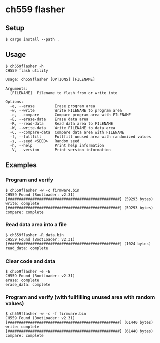 # ch559 flasher

## Setup
```
$ cargo install --path .
```

## Usage
```
$ ch559flasher -h
CH559 flash utility

Usage: ch559flasher [OPTIONS] [FILENAME]

Arguments:
  [FILENAME]  Filename to flash from or write into

Options:
  -e, --erase         Erase program area
  -w, --write         Write FILENAME to program area
  -c, --compare       Compare program area with FILENAME
  -E, --erase-data    Erase data area
  -R, --read-data     Read data area to FILENAME
  -W, --write-data    Write FILENAME to data area
  -C, --compare-data  Compare data area with FILENAME
  -f, --fullfill      Fullfill unused area with randomized values
  -s, --seed <SEED>   Random seed
  -h, --help          Print help information
  -V, --version       Print version information
```

## Examples

### Program and verify
```
$ ch559flasher -w -c firmware.bin
CH559 Found (BootLoader: v2.31)
[##################################################] (59293 bytes)
write: complete
[##################################################] (59293 bytes)
compare: complete
```

### Read data area into a file
```
$ ch559flasher -R data.bin
CH559 Found (BootLoader: v2.31)
[##################################################] (1024 bytes)
read_data: complete
```

### Clear code and data
```
$ ch559flasher -e -E
CH559 Found (BootLoader: v2.31)
erase: complete
erase_data: complete
```

### Program and verify (with fullfilling unused area with random values)
```
$ ch559flasher -w -c -f firmware.bin
CH559 Found (BootLoader: v2.31)
[##################################################] (61440 bytes)
write: complete
[##################################################] (61440 bytes)
compare: complete
```